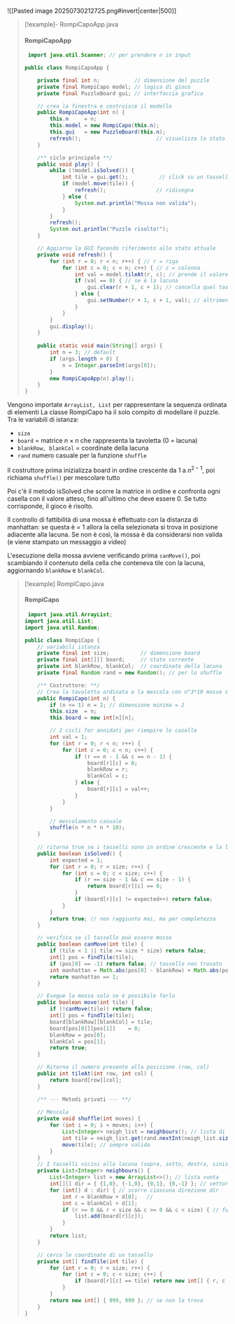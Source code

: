 ![[Pasted image 20250730212725.png#invert|center|500]]


> [!example]- RompiCapoApp.java
>
> #### RompiCapoApp
> ```java
>  import java.util.Scanner; // per prendere n in input
> 
> public class RompiCapoApp {
> 
>     private final int n;           // dimensione del puzzle
>     private final RompiCapo model; // logica di gioco
>     private final PuzzleBoard gui; // interfaccia grafica
> 
>     // crea la finestra e costruisce il modello 
>     public RompiCapoApp(int n) {
>         this.n     = n;      
>         this.model = new RompiCapo(this.n);
>         this.gui   = new PuzzleBoard(this.n);
>         refresh();                        // visualizza lo stato iniziale
>     }
> 
>     /** ciclo principale **/
>     public void play() {
>         while (!model.isSolved()) {
>             int tile = gui.get();          // click su un tassello
>             if (model.move(tile)) {
>                 refresh();                // ridisegna
>             } else {
>                 System.out.println("Mossa non valida");
>             }
>         }
>         refresh();                     
>         System.out.println("Puzzle risolto!"); 
>     }
> 
>     // Aggiorna la GUI facendo riferimento allo stato attuale 
>     private void refresh() {
>         for (int r = 0; r < n; r++) { // r = riga 
>             for (int c = 0; c < n; c++) { // c = colonna
>                 int val = model.tileAt(r, c); // prende il valore del tassello in (r, c) 
>                 if (val == 0) { // se è la lacuna
>                     gui.clear(r + 1, c + 1); // cancella quel tassello (non parte da 0)
>                 } else {
>                     gui.setNumber(r + 1, c + 1, val); // altrimenti imposta il valore
>                 }
>             }
>         }
>         gui.display();
>     }
>     
>     public static void main(String[] args) {
>         int n = 3; // default 
>         if (args.length > 0) {
>             n = Integer.parseInt(args[0]);
>         }
>         new RompiCapoApp(n).play();
>     }
> } 
> ```
> 

Vengono importate `ArrayList, List` per rappresentare la sequenza ordinata di elementi 
La classe RompiCapo ha il solo compito di modellare il puzzle. 
Tra le variabili di istanza: 
- `size`
- `board` = matrice $n \times n$ che rappresenta la tavoletta (0 = lacuna)
- `blankRow, blankCol` = coordinate della lacuna
- `rand` numero casuale per la funzione `shuffle`

Il costruttore prima inizializza board in ordine crescente da 1 a $n^{2-1}$, poi richiama `shuffle()` per mescolare tutto 

Poi c'è il metodo isSolved che scorre la matrice in ordine e confronta ogni casella con il valore atteso, fino all'ultimo che deve essere 0. Se tutto corrisponde, il gioco è risolto. 

Il controllo di fattibilità di una mossa è effettuato con la distanza di manhattan: se questa è = 1 allora la cella selezionata si trova in posizione adiacente alla lacuna. Se non è così, la mossa è da considerarsi non valida (e viene stampato un messaggio a video) 

L'esecuzione della mossa avviene verificando prima `canMove()`, poi scambiando il contenuto della cella che conteneva tile con la lacuna, aggiornando `blankRow` e `blankCol`.


> [!example] RompiCapo.java
> #### RompiCapo
> 
> ```java
>  import java.util.ArrayList;
> import java.util.List;
> import java.util.Random;
> 
> public class RompiCapo {
>     // variabili istanza
>     private final int size;          // dimensione board
>     private final int[][] board;     // stato corrente
>     private int blankRow, blankCol;  // coordinate della lacuna
>     private final Random rand = new Random(); // per lo shuffle
> 
>     /** Costruttore: **/
>     // Crea la tavoletta ordinata e la mescola con n^3*10 mosse casuali 
>     public RompiCapo(int n) {
>         if (n <= 1) n = 2; // dimensione minima = 2
>         this.size  = n;
>         this.board = new int[n][n];
> 
>         // 2 cicli for annidati per riempire le caselle
>         int val = 1;
>         for (int r = 0; r < n; r++) {
>             for (int c = 0; c < n; c++) {
>                 if (r == n - 1 && c == n - 1) {
>                     board[r][c] = 0;
>                     blankRow = r;
>                     blankCol = c;
>                 } else {
>                     board[r][c] = val++;
>                 }
>             }
>         }
> 
>         // mescolamento casuale
>         shuffle(n * n * n * 10);
>     }
>     
>     // ritorna true se i tasselli sono in ordine crescente e la lacuna è in basso a dx
>     public boolean isSolved() {
>         int expected = 1;
>         for (int r = 0; r < size; r++) {
>             for (int c = 0; c < size; c++) {
>                 if (r == size - 1 && c == size - 1) {
>                     return board[r][c] == 0;
>                 }
>                 if (board[r][c] != expected++) return false;
>             }
>         }
>         return true; // non raggiunto mai, ma per completezza
>     }
> 
>     // verifica se il tassello può essere mosso
>     public boolean canMove(int tile) {
>         if (tile < 1 || tile >= size * size) return false;
>         int[] pos = findTile(tile);
>         if (pos[0] == -1) return false; // tassello non trovato
>         int manhattan = Math.abs(pos[0] - blankRow) + Math.abs(pos[1] - blankCol);
>         return manhattan == 1;
>     }
> 
>     // Esegue la mossa solo se è possibile farlo
>     public boolean move(int tile) {
>         if (!canMove(tile)) return false;
>         int[] pos = findTile(tile);
>         board[blankRow][blankCol] = tile;
>         board[pos[0]][pos[1]]    = 0;
>         blankRow = pos[0];
>         blankCol = pos[1];
>         return true;
>     }
> 
>     // Ritorna il numero presente alla posizione (row, col)
>     public int tileAt(int row, int col) {
>         return board[row][col];
>     }
> 
>     /** --- Metodi privati --- **/
>     
>     // Mescola 
>     private void shuffle(int moves) {
>         for (int i = 0; i < moves; i++) {
>             List<Integer> neigh_list = neighbours(); // lista di mosse valide
>             int tile = neigh_list.get(rand.nextInt(neigh_list.size())); // estrae un tassello a caso
>             move(tile); // sempre valida
>         }
>     }
>     // I tasselli vicini alla lacuna (sopra, sotto, destra, sinistra) 
>     private List<Integer> neighbours() {
>         List<Integer> list = new ArrayList<>(); // lista vuota
>         int[][] dir = { {1,0}, {-1,0}, {0,1}, {0,-1} }; // vettore con le 4 direzioni
>         for (int[] d : dir) { // scorre ciascuna direzione dir
>             int r = blankRow + d[0];   // 
>             int c = blankCol + d[1];
>             if (r >= 0 && r < size && c >= 0 && c < size) { // fuori da board
>                 list.add(board[r][c]);
>             }
>         }
>         return list;
>     }
> 
>     // cerca le coordinate di un tassello
>     private int[] findTile(int tile) {
>         for (int r = 0; r < size; r++) {
>             for (int c = 0; c < size; c++) {
>                 if (board[r][c] == tile) return new int[] { r, c };
>             }
>         }
>         return new int[] { 999, 999 }; // se non lo trova
>     }
> } 
> ```